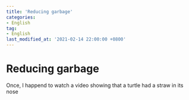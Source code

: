 ```yaml
---
title: 'Reducing garbage'
categories:
- English
tag:
- English
last_modified_at: '2021-02-14 22:00:00 +0800'
---
```


# Reducing garbage

Once, I happend to watch a video showing that a turtle had a straw in its nose

